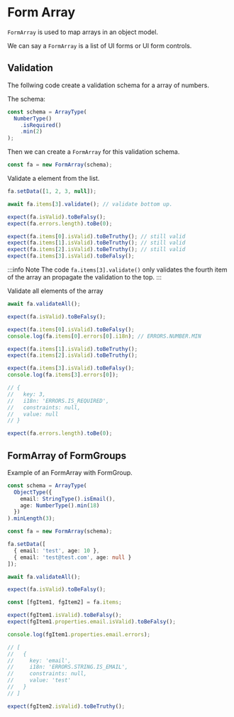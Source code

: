 # Form Array

`FormArray` is used to map arrays in an object model.

We can say a `FormArray` is a list of UI forms or UI form controls.

## Validation

The follwing code create a validation schema for a array of numbers.

The schema:

```typescript
const schema = ArrayType(
  NumberType()
    .isRequired()
    .min(2)
);
```

Then we can create a `FormArray` for this validation schema.

```typescript
const fa = new FormArray(schema);
```

Validate a element from the list.

```typescript
fa.setData([1, 2, 3, null]);

await fa.items[3].validate(); // validate bottom up.

expect(fa.isValid).toBeFalsy();
expect(fa.errors.length).toBe(0);

expect(fa.items[0].isValid).toBeTruthy(); // still valid
expect(fa.items[1].isValid).toBeTruthy(); // still valid
expect(fa.items[2].isValid).toBeTruthy(); // still valid
expect(fa.items[3].isValid).toBeFalsy();
```

:::info Note
The code `fa.items[3].validate()` only validates the fourth item of the array an propagate the validation to the top.
:::

Validate all elements of the array

```typescript
await fa.validateAll();

expect(fa.isValid).toBeFalsy();

expect(fa.items[0].isValid).toBeFalsy();
console.log(fa.items[0].errors[0].i18n); // ERRORS.NUMBER.MIN

expect(fa.items[1].isValid).toBeTruthy();
expect(fa.items[2].isValid).toBeTruthy();

expect(fa.items[3].isValid).toBeFalsy();
console.log(fa.items[3].errors[0]);

// {
//   key: 3,
//   i18n: 'ERRORS.IS_REQUIRED',
//   constraints: null,
//   value: null
// }

expect(fa.errors.length).toBe(0);
```

## FormArray of FormGroups

Example of an FormArray with FormGroup.

```typescript
const schema = ArrayType(
  ObjectType({
    email: StringType().isEmail(),
    age: NumberType().min(18)
  })
).minLength(3);

const fa = new FormArray(schema);

fa.setData([
  { email: 'test', age: 10 },
  { email: 'test@test.com', age: null }
]);

await fa.validateAll();

expect(fa.isValid).toBeFalsy();

const [fgItem1, fgItem2] = fa.items;

expect(fgItem1.isValid).toBeFalsy();
expect(fgItem1.properties.email.isValid).toBeFalsy();

console.log(fgItem1.properties.email.errors);

// [
//   {
//     key: 'email',
//     i18n: 'ERRORS.STRING.IS_EMAIL',
//     constraints: null,
//     value: 'test'
//   }
// ]

expect(fgItem2.isValid).toBeTruthy();
```
